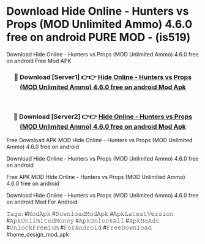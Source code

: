 # Download Hide Online - Hunters vs Props (MOD Unlimited Ammo) 4.6.0 free on android PURE MOD - (is519)
Download Hide Online - Hunters vs Props (MOD Unlimited Ammo) 4.6.0 free on android Free Mod APK

<div align="center">
<h3>🔴 Download [Server1] 👉👉 <a href="https://apk-comot.site?title=Hide_Online_-_Hunters_vs_Props_(MOD_Unlimited_Ammo)_4.6.0_free_on_android">Hide Online - Hunters vs Props (MOD Unlimited Ammo) 4.6.0 free on android Mod Apk</a></h3><br>

<h3>🔴 Download [Server2] 👉👉 <a href="https://apk-comot.site?title=Hide_Online_-_Hunters_vs_Props_(MOD_Unlimited_Ammo)_4.6.0_free_on_android">Hide Online - Hunters vs Props (MOD Unlimited Ammo) 4.6.0 free on android Mod Apk</a></h3>
</div>


Free Download APK MOD Hide Online - Hunters vs Props (MOD Unlimited Ammo) 4.6.0 free on android

Download Hide Online - Hunters vs Props (MOD Unlimited Ammo) 4.6.0 free on android 

Free APK MOD Hide Online - Hunters vs Props (MOD Unlimited Ammo) 4.6.0 free on android 

Download Hide Online - Hunters vs Props (MOD Unlimited Ammo) 4.6.0 free on android Mod For Android

𝚃𝚊𝚐𝚜: #𝙼𝚘𝚍𝙰𝚙𝚔 #𝙳𝚘𝚠𝚗𝚕𝚘𝚊𝚍𝙼𝚘𝚍𝙰𝚙𝚔 #𝙰𝚙𝚔𝙻𝚊𝚝𝚎𝚜𝚝𝚅𝚎𝚛𝚜𝚒𝚘𝚗 #𝙰𝚙𝚔𝚄𝚗𝚕𝚒𝚖𝚒𝚝𝚎𝚍𝙼𝚘𝚗𝚎𝚢 #𝙰𝚙𝚔𝚄𝚗𝚕𝚘𝚌𝚔𝙰𝚕𝚕 #𝙰𝚙𝚔𝙽𝚘𝙰𝚍𝚜 #𝚄𝚗𝚕𝚘𝚌𝚔𝙿𝚛𝚎𝚖𝚒𝚞𝚖 #𝙵𝚘𝚛𝙰𝚗𝚍𝚛𝚘𝚒𝚍 #𝙵𝚛𝚎𝚎𝙳𝚘𝚠𝚗𝚕𝚘𝚊𝚍 #home_design_mod_apk